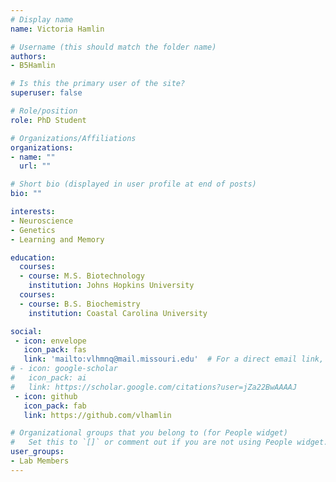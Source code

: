 ```yaml
---
# Display name
name: Victoria Hamlin

# Username (this should match the folder name)
authors:
- B5Hamlin

# Is this the primary user of the site?
superuser: false

# Role/position
role: PhD Student

# Organizations/Affiliations
organizations:
- name: ""
  url: ""

# Short bio (displayed in user profile at end of posts)
bio: ""

interests:
- Neuroscience
- Genetics 
- Learning and Memory

education:
  courses:
  - course: M.S. Biotechnology
    institution: Johns Hopkins University 
  courses:
  - course: B.S. Biochemistry
    institution: Coastal Carolina University 

social:
 - icon: envelope
   icon_pack: fas
   link: 'mailto:vlhmnq@mail.missouri.edu'  # For a direct email link, use "mailto:test@example.org".
# - icon: google-scholar
#   icon_pack: ai
#   link: https://scholar.google.com/citations?user=jZa22BwAAAAJ
 - icon: github
   icon_pack: fab
   link: https://github.com/vlhamlin

# Organizational groups that you belong to (for People widget)
#   Set this to `[]` or comment out if you are not using People widget.
user_groups:
- Lab Members
---
```

